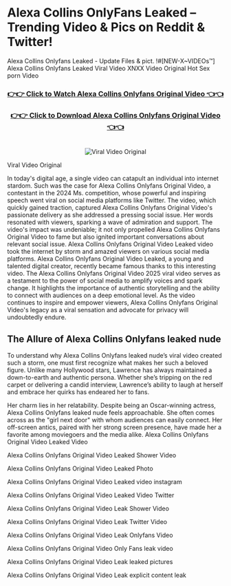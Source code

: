 # Alexa Collins OnlyFans Leaked – Trending Video & Pics on Reddit & Twitter!

Alexa Collins Onlyfans Leaked - Update Files & pict. !#[NEW-X~VIDEOs™] Alexa Collins Onlyfans Leaked Viral Video XNXX Video Original Hot Sex porn Video
<br>
<div align="center">
<h3><a href="https://links2leaks.com?utm_source=alexacollins&utm_medium=gitlong" rel="nofollow">👉👉 Click to Watch Alexa Collins Onlyfans Original Video 👈👈</a></h3>
<h3><a href="https://links2leaks.com?utm_source=alexacollins&utm_medium=gitlong" rel="nofollow">👉👉 Click to Download Alexa Collins Onlyfans Original Video 👈👈</a></h3>
<br>
<a href="https://links2leaks.com?utm_source=alexacollins&utm_medium=gitlong" rel="nofollow"><img src="https://i.ibb.co/Gkj2r4b/banner.png" alt="Viral Video Original" style="max-width: 100%; display: inline-block;" data-target="animated-image.originalImage"></a>
</div>

Viral Video Original

In today's digital age, a single video can catapult an individual into internet stardom. Such was the case for Alexa Collins Onlyfans Original Video, a contestant in the 2024 Ms. competition, whose powerful and inspiring speech went viral on social media platforms like Twitter.
The video, which quickly gained traction, captured Alexa Collins Onlyfans Original Video's passionate delivery as she addressed a pressing social issue. Her words resonated with viewers, sparking a wave of admiration and support. The video's impact was undeniable; it not only propelled Alexa Collins Onlyfans Original Video to fame but also ignited important conversations about relevant social issue.
Alexa Collins Onlyfans Original Video Leaked video took the internet by storm and amazed viewers on various social media platforms. Alexa Collins Onlyfans Original Video Leaked, a young and talented digital creator, recently became famous thanks to this interesting video.
The Alexa Collins Onlyfans Original Video 2025 viral video serves as a testament to the power of social media to amplify voices and spark change. It highlights the importance of authentic storytelling and the ability to connect with audiences on a deep emotional level. As the video continues to inspire and empower viewers, Alexa Collins Onlyfans Original Video's legacy as a viral sensation and advocate for privacy will undoubtedly endure.

<h2>The Allure of Alexa Collins Onlyfans leaked nude</h2>


To understand why Alexa Collins Onlyfans leaked nude’s viral video created such a storm, one must first recognize what makes her such a beloved figure. Unlike many Hollywood stars, Lawrence has always maintained a down-to-earth and authentic persona. Whether she’s tripping on the red carpet or delivering a candid interview, Lawrence’s ability to laugh at herself and embrace her quirks has endeared her to fans.

Her charm lies in her relatability. Despite being an Oscar-winning actress, Alexa Collins Onlyfans leaked nude feels approachable. She often comes across as the "girl next door" with whom audiences can easily connect. Her off-screen antics, paired with her strong screen presence, have made her a favorite among moviegoers and the media alike.
Alexa Collins Onlyfans Original Video Leaked Video

Alexa Collins Onlyfans Original Video Leaked Shower Video

Alexa Collins Onlyfans Original Video Leaked Photo

Alexa Collins Onlyfans Original Video Leaked video instagram

Alexa Collins Onlyfans Original Video Leaked Video Twitter

Alexa Collins Onlyfans Original Video Leak Shower Video

Alexa Collins Onlyfans Original Video Leak Twitter Video

Alexa Collins Onlyfans Original Video Leak Onlyfans Video

Alexa Collins Onlyfans Original Video Only Fans leak video

Alexa Collins Onlyfans Original Video Leak leaked pictures

Alexa Collins Onlyfans Original Video Leak explicit content leak